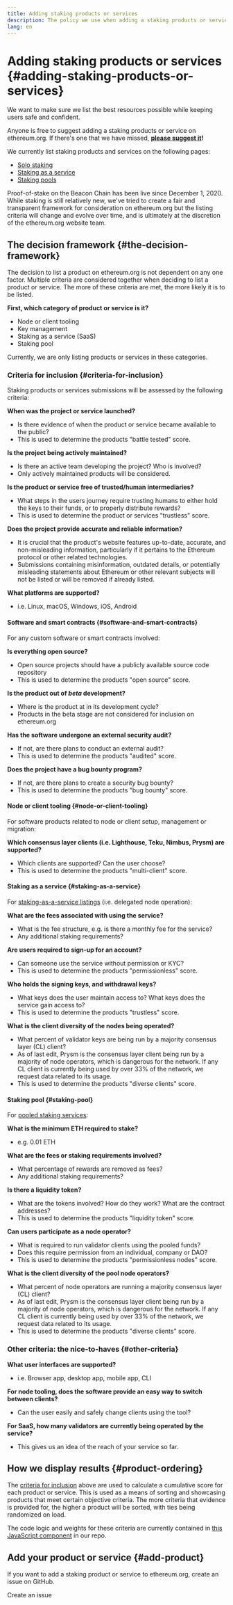 ```yaml
---
title: Adding staking products or services
description: The policy we use when adding a staking products or services to ethereum.org
lang: en
---
```


# Adding staking products or services {#adding-staking-products-or-services}

We want to make sure we list the best resources possible while keeping users safe and confident.

Anyone is free to suggest adding a staking products or service on ethereum.org. If there's one that we have missed, **[please suggest it](https://github.com/ethereum/ethereum-org-website/issues/new?assignees=&labels=feature+%3Asparkles%3A%2Ccontent+%3Afountain_pen%3A&template=suggest_staking_product.yaml)!**

We currently list staking products and services on the following pages:

- [Solo staking](/staking/solo/)
- [Staking as a service](/staking/saas/)
- [Staking pools](/staking/pools/)

Proof-of-stake on the Beacon Chain has been live since December 1, 2020. While staking is still relatively new, we've tried to create a fair and transparent framework for consideration on ethereum.org but the listing criteria will change and evolve over time, and is ultimately at the discretion of the ethereum.org website team.

## The decision framework {#the-decision-framework}

The decision to list a product on ethereum.org is not dependent on any one factor. Multiple criteria are considered together when deciding to list a product or service. The more of these criteria are met, the more likely it is to be listed.

**First, which category of product or service is it?**

- Node or client tooling
- Key management
- Staking as a service (SaaS)
- Staking pool

Currently, we are only listing products or services in these categories.

### Criteria for inclusion {#criteria-for-inclusion}

Staking products or services submissions will be assessed by the following criteria:

**When was the project or service launched?**

- Is there evidence of when the product or service became available to the public?
- This is used to determine the products "battle tested" score.

**Is the project being actively maintained?**

- Is there an active team developing the project? Who is involved?
- Only actively maintained products will be considered.

**Is the product or service free of trusted/human intermediaries?**

- What steps in the users journey require trusting humans to either hold the keys to their funds, or to properly distribute rewards?
- This is used to determine the product or services "trustless" score.

**Does the project provide accurate and reliable information?**

- It is crucial that the product's website features up-to-date, accurate, and non-misleading information, particularly if it pertains to the Ethereum protocol or other related technologies.
- Submissions containing misinformation, outdated details, or potentially misleading statements about Ethereum or other relevant subjects will not be listed or will be removed if already listed.

**What platforms are supported?**

- i.e. Linux, macOS, Windows, iOS, Android

#### Software and smart contracts {#software-and-smart-contracts}

For any custom software or smart contracts involved:

**Is everything open source?**

- Open source projects should have a publicly available source code repository
- This is used to determine the products "open source" score.

**Is the product out of _beta_ development?**

- Where is the product at in its development cycle?
- Products in the beta stage are not considered for inclusion on ethereum.org

**Has the software undergone an external security audit?**

- If not, are there plans to conduct an external audit?
- This is used to determine the products "audited" score.

**Does the project have a bug bounty program?**

- If not, are there plans to create a security bug bounty?
- This is used to determine the products "bug bounty" score.

#### Node or client tooling {#node-or-client-tooling}

For software products related to node or client setup, management or migration:

**Which consensus layer clients (i.e. Lighthouse, Teku, Nimbus, Prysm) are supported?**

- Which clients are supported? Can the user choose?
- This is used to determine the products "multi-client" score.

#### Staking as a service {#staking-as-a-service}

For [staking-as-a-service listings](/staking/saas/) (i.e. delegated node operation):

**What are the fees associated with using the service?**

- What is the fee structure, e.g. is there a monthly fee for the service?
- Any additional staking requirements?

**Are users required to sign-up for an account?**

- Can someone use the service without permission or KYC?
- This is used to determine the products "permissionless" score.

**Who holds the signing keys, and withdrawal keys?**

- What keys does the user maintain access to? What keys does the service gain access to?
- This is used to determine the products "trustless" score.

**What is the client diversity of the nodes being operated?**

- What percent of validator keys are being run by a majority consensus layer (CL) client?
- As of last edit, Prysm is the consensus layer client being run by a majority of node operators, which is dangerous for the network. If any CL client is currently being used by over 33% of the network, we request data related to its usage.
- This is used to determine the products "diverse clients" score.

#### Staking pool {#staking-pool}

For [pooled staking services](/staking/pools/):

**What is the minimum ETH required to stake?**

- e.g. 0.01 ETH

**What are the fees or staking requirements involved?**

- What percentage of rewards are removed as fees?
- Any additional staking requirements?

**Is there a liquidity token?**

- What are the tokens involved? How do they work? What are the contract addresses?
- This is used to determine the products "liquidity token" score.

**Can users participate as a node operator?**

- What is required to run validator clients using the pooled funds?
- Does this require permission from an individual, company or DAO?
- This is used to determine the products "permissionless nodes" score.

**What is the client diversity of the pool node operators?**

- What percent of node operators are running a majority consensus layer (CL) client?
- As of last edit, Prysm is the consensus layer client being run by a majority of node operators, which is dangerous for the network. If any CL client is currently being used by over 33% of the network, we request data related to its usage.
- This is used to determine the products "diverse clients" score.

### Other criteria: the nice-to-haves {#other-criteria}

**What user interfaces are supported?**

- i.e. Browser app, desktop app, mobile app, CLI

**For node tooling, does the software provide an easy way to switch between clients?**

- Can the user easily and safely change clients using the tool?

**For SaaS, how many validators are currently being operated by the service?**

- This gives us an idea of the reach of your service so far.

## How we display results {#product-ordering}

The [criteria for inclusion](#criteria-for-inclusion) above are used to calculate a cumulative score for each product or service. This is used as a means of sorting and showcasing products that meet certain objective criteria. The more criteria that evidence is provided for, the higher a product will be sorted, with ties being randomized on load.

The code logic and weights for these criteria are currently contained in [this JavaScript component](https://github.com/ethereum/ethereum-org-website/blob/dev/src/components/Staking/StakingProductsCardGrid.js#L350) in our repo.

## Add your product or service {#add-product}

If you want to add a staking product or service to ethereum.org, create an issue on GitHub.

<ButtonLink href="https://github.com/ethereum/ethereum-org-website/issues/new?assignees=&labels=feature+%3Asparkles%3A%2Ccontent+%3Afountain_pen%3A&template=suggest_staking_product.yaml">
  Create an issue
</ButtonLink>
